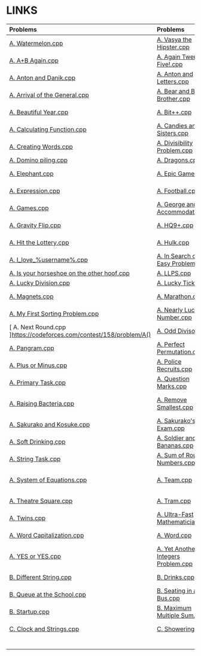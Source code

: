 # LINKS
| Problems | Problems | Problems |
| :- | :- | :- |
| [ A. Watermelon.cpp ](https://codeforces.com/contest/4/problem/A) | [ A. Vasya the Hipster.cpp ]() | [ A. Way Too Long Words.cpp ](https://codeforces.com/contest/71/problem/A) |
| [ A. A+B Again.cpp ]() | [ A. Again Twenty Five!.cpp ]() | [ A. Amusing Joke.cpp ]() |
| [ A. Anton and Danik.cpp ](https://codeforces.com/contest/734/problem/A) | [ A. Anton and Letters.cpp ]() | [ A. Anton and Polyhedrons.cpp ]() |
| [ A. Arrival of the General.cpp ]() | [ A. Bear and Big Brother.cpp ](https://codeforces.com/contest/791/problem/A) | [ A. Beautiful Matrix.cpp ](https://codeforces.com/contest/263/problem/A) |
| [ A. Beautiful Year.cpp ](https://codeforces.com/contest/271/problem/A) | [ A. Bit++.cpp ](https://codeforces.com/contest/282/problem/A) | [ A. Boy or Girl.cpp ](https://codeforces.com/contest/236/problem/A) |
| [ A. Calculating Function.cpp ]() | [ A. Candies and Two Sisters.cpp ]() | [ A. Chat room.cpp ]() |
| [ A. Creating Words.cpp ]() | [ A. Divisibility Problem.cpp ]() | [ A. Division.cpp ]() |
| [ A. Domino piling.cpp ](https://codeforces.com/contest/50/problem/A) | [ A. Dragons.cpp ]() | [ A. Dubstep.cpp ]() |
| [ A. Elephant.cpp ](https://codeforces.com/contest/617/problem/A) | [ A. Epic Game.cpp ]() | [ A. Even Odds.cpp ]() |
| [ A. Expression.cpp ]() | [ A. Football.cpp ]() | [ A. Fox And Snake.cpp ]() |
| [ A. Games.cpp ]() | [ A. George and Accommodation.cpp ](https://codeforces.com/contest/467/problem/A) | [ A. Good Matrix Elements.cpp ]() |
| [ A. Gravity Flip.cpp ]() | [ A. HQ9+.cpp ]() | [ A. Helpful Maths.cpp ](https://codeforces.com/contest/339/problem/A) |
| [ A. Hit the Lottery.cpp ]() | [ A. Hulk.cpp ]() | [ A. I Wanna Be the Guy.cpp ]() |
| [ A. I_love_%username%.cpp ]() | [ A. In Search of an Easy Problem.cpp ](https://codeforces.com/contest/1030/problem/A) | [ A. Insomnia cure.cpp ]() |
| [ A. Is your horseshoe on the other hoof.cpp ]() | [ A. LLPS.cpp ]() | [ A. Love A.cpp ]() |
| [ A. Lucky Division.cpp ]() | [ A. Lucky Ticket.cpp ]() | [ A. Lucky.cpp ]() |
| [ A. Magnets.cpp ]() | [ A. Marathon.cpp ]() | [ A. Maximum GCD.cpp ]() |
| [ A. My First Sorting Problem.cpp ](https://codeforces.com/contest/1971/problem/A) | [ A. Nearly Lucky Number.cpp ](https://codeforces.com/contest/110/problem/A) | [ A. New Year and Hurry.cpp ]() |
| [ A. Next Round.cpp ]https://codeforces.com/contest/158/problem/A() | [ A. Odd Divisor.cpp ]() | [ A. Odd One Out.cpp ](https://codeforces.com/contest/1915/problem/A) |
| [ A. Pangram.cpp ]() | [ A. Perfect Permutation.cpp ]() | [ A. Petya and Strings.cpp ](https://codeforces.com/contest/112/problem/A) |
| [ A. Plus or Minus.cpp ](https://codeforces.com/contest/1807/problem/A) | [ A. Police Recruits.cpp ]() | [ A. Presents.cpp ]() |
| [ A. Primary Task.cpp ]() | [ A. Question Marks.cpp ]() | [ A. Quintomania.cpp ]() |
| [ A. Raising Bacteria.cpp ]() | [ A. Remove Smallest.cpp ]() | [ A. Restoring Three Numbers.cpp ]() |
| [ A. Sakurako and Kosuke.cpp ]() | [ A. Sakurako's Exam.cpp ]() | [ A. Series of Crimes.cpp ]() |
| [ A. Soft Drinking.cpp ]() | [ A. Soldier and Bananas.cpp ](https://codeforces.com/contest/546/problem/A) | [ A. Stones on the Table.cpp ](https://codeforces.com/contest/266/problem/A) |
| [ A. String Task.cpp ]() | [ A. Sum of Round Numbers.cpp ](https://codeforces.com/contest/1352/problem/A) | [ A. Sum.cpp ](https://codeforces.com/contest/1742/problem/A) |
| [ A. System of Equations.cpp ]() | [ A. Team.cpp ](https://codeforces.com/contest/231/problem/A) | [ A. The New Year Meeting Friends.cpp ]() |
| [ A. Theatre Square.cpp ]() | [ A. Tram.cpp ](https://codeforces.com/contest/116/problem/A) | [ A. Translation.cpp ](https://codeforces.com/contest/41/problem/A) |
| [ A. Twins.cpp ]() | [ A. Ultra-Fast Mathematician.cpp ]() | [ A. Vanya and Fence.cpp ](https://codeforces.com/contest/677/problem/A) |
| [ A. Word Capitalization.cpp ](https://codeforces.com/contest/281/problem/A) | [ A. Word.cpp ](https://codeforces.com/contest/59/problem/A) | [ A. Wrong Subtraction.cpp ](https://codeforces.com/contest/977/problem/A) |
| [ A. YES or YES.cpp ]() | [ A. Yet Another Two Integers Problem.cpp ]() | [ A. Young Physicist.cpp ]() |
| [ B. Different String.cpp ]() | [ B. Drinks.cpp ]() | [ B. Not Quite Latin Square.cpp ]() |
| [ B. Queue at the School.cpp ](https://codeforces.com/contest/266/problem/B) | [ B. Seating in a Bus.cpp ]() | [ B. Square or Not.cpp ]() |
| [ B. Startup.cpp ]() | [ B. Maximum Multiple Sum.cpp ]() | [ C.  Can I Square.cpp ]() |
| [ C.  Clock and Strings.cpp ]() | [ C.  Showering.cpp ]() | [ D.  Binary Cut.cpp ]() |
| [  ]() | [  ]() | [  ]() |
| [  ]() | [  ]() | [  ]() |
| [  ]() | [  ]() | [  ]() |
| [  ]() | [  ]() | [  ]() |
| [  ]() | [  ]() | [  ]() |
